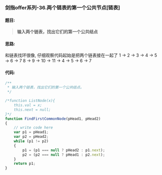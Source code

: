 ### 剑指offer系列-36.两个链表的第一个公共节点[链表]
#### 题目:
>**输入两个链表，找出它们的第一个公共结点**

#### 思路:
和链表找环很像, 仔细观察代码起始是把两个链表接在一起了
1 -> 2 -> 3 -> 4 -> 5 -> 6 -> 7
8 -> 9 -> 10 -> 11 -> 4 -> 5 -> 6 -> 7


#### 代码:
```javascript
/**
 * 输入两个链表，找出它们的第一个公共结点。
 */

/*function ListNode(x){
    this.val = x;
    this.next = null;
}*/
function FindFirstCommonNode(pHead1, pHead2)
{
    // write code here
    var p1 = pHead1;
    var p2 = pHead2;
    while (p1 != p2) 
    {
        p1 = (p1 === null ? pHead2 : p1.next);
        p2 = (p2 === null ? pHead1 : p2.next);
    }
    return p1;
}
```